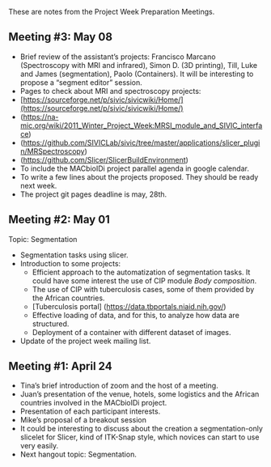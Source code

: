 These are notes from the Project Week Preparation Meetings.

## Meeting #3: May 08

-	Brief review of the assistant’s projects: Francisco Marcano (Spectroscopy with MRI and infrared), Simon D. (3D printing), Till, Luke and James (segmentation), Paolo (Containers). It will be interesting to propose a “segment editor” session. 
-	Pages to check about MRI and spectroscopy projects: 
  - [https://sourceforge.net/p/sivic/sivicwiki/Home/](https://sourceforge.net/p/sivic/sivicwiki/Home/)
  - (https://na-mic.org/wiki/2011_Winter_Project_Week:MRSI_module_and_SIVIC_interface)
  - (https://github.com/SIVICLab/sivic/tree/master/applications/slicer_plugin/MRSpectroscopy)
  - (https://github.com/Slicer/SlicerBuildEnvironment)
-	To include the MACbioIDi project parallel agenda in google calendar. 
-	To write a few lines about the projects proposed. They should be ready next week. 
-	The project git pages deadline is may, 28th. 

## Meeting #2: May 01

Topic: Segmentation
- Segmentation tasks using slicer. 
- Introduction to some projects:
  - Efficient approach to the automatization of segmentation tasks. It could have some interest the use of CIP module _Body composition_.
  - The use of CIP with tuberculosis cases, some of them provided by the African countries.
  - [Tuberculosis portal] (https://data.tbportals.niaid.nih.gov/)
  - Effective loading of data, and for this, to analyze how data are structured.
  - Deployment of a container with different dataset of images.
- Update of the project week mailing list.

## Meeting #1: April 24

- Tina’s brief introduction of zoom and the host of a meeting.
-	Juan’s presentation of the venue, hotels, some logistics and the African countries involved in the MACbioIDi project. 
-	Presentation of each participant interests.
-	Mike’s proposal of a breakout session
-	It could be interesting to discuss about the creation a segmentation-only slicelet for Slicer, kind of ITK-Snap style, which novices can start to use very easily.
-	Next hangout topic: Segmentation.
